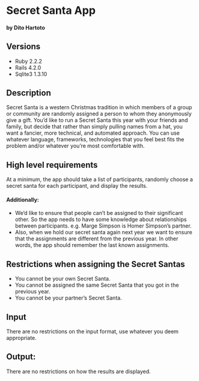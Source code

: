 # Secret Santa App
#### by Dito Hartoto

## Versions
- Ruby 2.2.2
- Rails 4.2.0
- Sqlite3 1.3.10

## Description
Secret Santa is a western Christmas tradition in which members of a group or
community are randomly assigned a person to whom they anonymously give a gift.
You’d like to run a Secret Santa this year with your friends and family, but
decide that rather than simply pulling names from a hat, you want a fancier,
more technical, and automated approach.
You can use whatever language, frameworks, technologies that you feel best fits
the problem and/or whatever you’re most comfortable with.

## High level requirements
At a minimum, the app should take a list of participants, randomly choose a
secret santa for each participant, and display the results.
#### Additionally:
- We’d like to ensure that people can’t be assigned to their significant other.
So the app needs to have some knowledge about relationships between participants.
e.g. Marge Simpson is Homer Simpson’s partner.
- Also, when we hold our secret santa again next year we want to ensure that the
assignments are different from the previous year. In other words, the app should
remember the last known assignments.

## Restrictions when assigning the Secret Santas
- You cannot be your own Secret Santa.
- You cannot be assigned the same Secret Santa that you got in the previous year.
- You cannot be your partner’s Secret Santa.

## Input
There are no restrictions on the input format, use whatever you deem appropriate.

## Output:
There are no restrictions on how the results are displayed.
